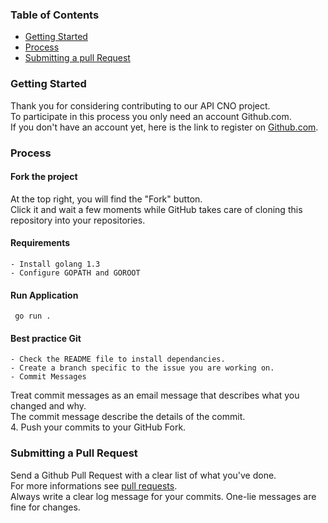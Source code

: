 
### Table of Contents
* [Getting Started]()
* [Process]()
* [Submitting a pull Request]()

### Getting Started
Thank you for considering contributing to our API CNO project.  
To participate in this process you only need an account Github.com.  
If you don't have an account yet, here is the link to register on [Github.com](https://github.com/).

### Process
#### Fork the project  
At the top right, you will find the "Fork" button.  
Click it and wait a few moments while GitHub takes care of cloning this repository into your repositories.
#### Requirements
    - Install golang 1.3
    - Configure GOPATH and GOROOT
#### Run Application
```
 go run .
``` 
#### Best practice Git
    - Check the README file to install dependancies.
    - Create a branch specific to the issue you are working on.
    - Commit Messages 
Treat commit messages as an email message that describes what you changed and why.  
The commit message describe the details of the commit.  
4. Push your commits to your GitHub Fork.

### Submitting a Pull Request
Send a Github Pull Request with a clear list of what you've done.  
For more informations see [pull requests](https://docs.github.com/en/github/collaborating-with-issues-and-pull-requests/creating-a-pull-request).  
Always write a clear log message for your commits. One-lie messages are fine for changes. 

